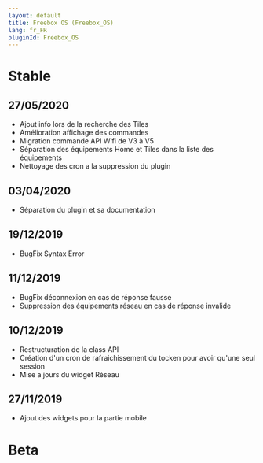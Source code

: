 ```yaml
---
layout: default
title: Freebox OS (Freebox_OS)
lang: fr_FR
pluginId: Freebox_OS
---
```


# Stable
## 27/05/2020
* Ajout info lors de la recherche des Tiles
* Amélioration affichage des commandes
* Migration commande API Wifi de V3 à V5
* Séparation des équipements Home et Tiles dans la liste des équipements
* Nettoyage des cron a la suppression du plugin
## 03/04/2020
* Séparation du plugin et sa documentation
## 19/12/2019
* BugFix Syntax Error
## 11/12/2019
* BugFix déconnexion en cas de réponse fausse
* Suppression des équipements réseau en cas de réponse invalide
## 10/12/2019
* Restructuration de la class API
* Création d'un cron de rafraichissement du tocken pour avoir qu'une seul session
* Mise a jours du widget Réseau
## 27/11/2019
* Ajout des widgets pour la partie mobile
# Beta
